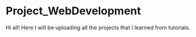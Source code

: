 # Project_WebDevelopment
Hi all! Here I will be uploading all the projects that I learned from tutorials.
